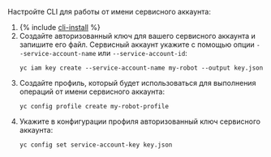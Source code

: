 Настройте CLI для работы от имени сервисного аккаунта:

1. {% include [cli-install](cli-install.md) %}
1. Создайте авторизованный ключ для вашего сервисного аккаунта и запишите его файл. Сервисный аккаунт укажите с помощью опции `--service-account-name` или `--service-account-id`:
    ```
    yc iam key create --service-account-name my-robot --output key.json
    ```
1. Создайте профиль, который будет использоваться для выполнения операций от имени сервисного аккаунта:
    ```
    yc config profile create my-robot-profile
1. Укажите в конфигурации профиля авторизованный ключ сервисного аккаунта:
    ```
    yc config set service-account-key key.json
    ```
